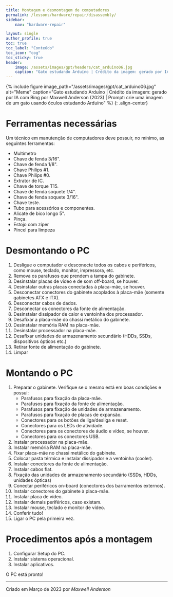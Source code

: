 ```yaml
---
title: Montagem e desmontagem de computadores
permalink: /lessons/hardware/repair/disassembly/
sidebar:
    nav: "hardware-repair"

layout: single
author_profile: true
toc: true
toc_label: "Conteúdo"
toc_icon: "cog"
toc_sticky: true
header:
    image: /assets/images/gpt/headers/cat_arduino06.jpg
    caption: "Gato estudando Arduíno | Crédito da imagem: gerado por IA com Bing por Maxwell Anderson (2023) | Prompt: crie uma imagem de um gato usando óculos estudando Arduíno"
---
```


{% 
  include figure 
  image_path="/assets/images/gpt/cat_arduino06.jpg" 
  alt="Meme" 
  caption="Gato estudando Arduíno | Crédito da imagem: gerado por IA com Bing por Maxwell Anderson (2023) | Prompt: crie uma imagem de um gato usando óculos estudando Arduíno" 
%}
{: .align-center} 

# Ferramentas necessárias

Um técnico em manutenção de computadores deve possuir, no mínimo, as seguintes ferramentas:	

- Multímetro
- Chave de fenda 3/16". 
- Chave de fenda 1/8". 
- Chave Philips #1. 
- Chave Philips #0. 
- Extrator de IC. 
- Chave de torque T15. 
- Chave de fenda soquete 1/4". 
- Chave de fenda soquete 3/16". 
- Chave teste. 
- Tubo para acessórios e componentes. 
- Alicate de bico longo 5". 
- Pinça. 
- Estojo com zíper
- Pincel para limpeza

# Desmontando o PC

1. Desligue o computador e desconecte todos os cabos e periféricos, como mouse, teclado, monitor, impressora, etc.
2. Remova os parafusos que prendem a tampa do gabinete.
3. Desinstalar placas de vídeo e de som off-board, se houver.
4. Desinstalar outras placas conectadas à placa-mãe, se houver.
5. Desconectar conectores do gabinete acoplados à placa-mãe (somente gabinetes ATX e ITX).
6. Desconectar cabos de dados.
7. Desconectar os conectores da fonte de alimentação.
8. Desinstalar dissipador de calor e ventoinha dos processador.
9. Desafixar a placa-mãe do chassi metálico do gabinete.
10. Desinstalar memória RAM na placa-mãe.
11. Desinstalar processador na placa-mãe.
12. Desafixar unidades de armazenamento secundário (HDDs, SSDs, dispositivos ópticos etc.)
13. Retirar fonte de alimentação do gabinete.
14. Limpar

# Montando o PC

1. Preparar o gabinete. Verifique se o mesmo está em boas condições e possui:
   - Parafusos para fixação da placa-mãe.
   - Parafusos para fixação da fonte de alimentação.
   - Parafusos para fixação de unidades de armazenamento.
   - Parafusos para fixação de placas de expansão.
   - Conectores para os botões de liga/desliga e reset.
   - Conectores para os LEDs de atividade.
   - Conectores para os conectores de áudio e vídeo, se houver.
   - Conectores para os conectores USB.
2. Instalar processador na placa-mãe.
3. Instalar memória RAM na placa-mãe.
4. Fixar placa-mãe no chassi metálico do gabinete.
5. Colocar pasta térmica e instalar dissipador e a ventoinha (cooler).
6. Instalar conectores da fonte de alimentação.
7. Instalar cabos flat.
8. Fixação das unidades de armazenamento secundário (SSDs, HDDs, unidades ópticas)
9. Conectar periféricos on-board (conectores dos barramentos externos).
10. Instalar conectores do gabinete à placa-mãe.
11. Instalar placa de vídeo.
12. Instalar demais periféricos, caso existam.
13. Instalar mouse, teclado e monitor de vídeo.
14. Conferir tudo!
15. Ligar o PC pela primeira vez.

# Procedimentos após a montagem	

1. Configurar Setup do PC.
2. Instalar sistema operacional.
3. Instalar aplicativos.

O PC está pronto!

---
Criado em Março de 2023 por *Maxwell Anderson*




